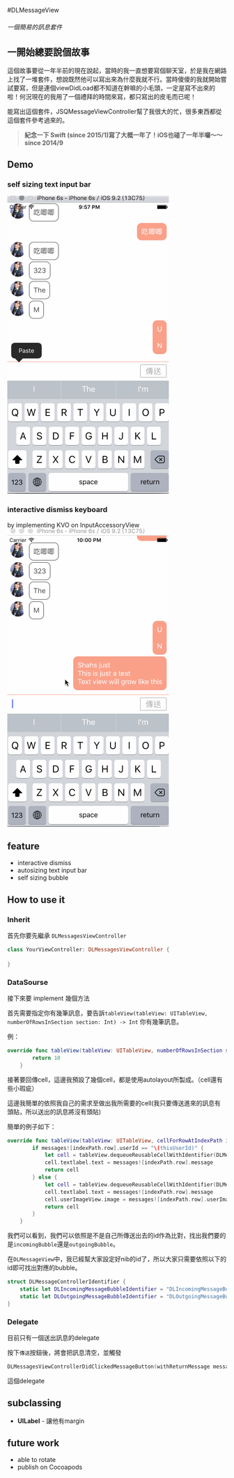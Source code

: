 #DLMessageView
###### 一個簡易的訊息套件
## 一開始總要說個故事
這個故事要從一年半前的現在說起，當時的我一直想要寫個聊天室，於是我在網路上找了一堆套件，想說既然他可以寫出來為什麼我就不行。當時傻傻的我就開始嘗試要寫，但是連個viewDidLoad都不知道在幹嘛的小毛頭，一定是寫不出來的啦！何況現在的我用了一個禮拜的時間來寫，都只寫出的皮毛而已呢！

能寫出這個套件，JSQMessageViewController幫了我很大的忙，很多東西都從這個套件參考過來的。

>**紀念一下 Swift (since 2015/1)寫了大概一年了！iOS也碰了一年半囉～～ since 2014/9**

## Demo
### self sizing text input bar
![image](DemoChat.gif)

### interactive dismiss keyboard
by implementing KVO on InputAccessoryView
![image](DemoKeoboard.gif)

## feature
- interactive dismiss
- autosizing text input bar
- self sizing bubble

## How to use it

### Inherit
首先你要先繼承 `DLMessagesViewController`

```swift
class YourViewController: DLMessagesViewController {

}
```

### DataSourse
接下來要 implement 幾個方法

首先需要指定你有幾筆訊息，要告訴`tableView(tableView: UITableView, numberOfRowsInSection section: Int) -> Int` 你有幾筆訊息。

例：

```swift
override func tableView(tableView: UITableView, numberOfRowsInSection section: Int) -> Int {
        return 10
    }
```

接著要回傳cell，這邊我預設了幾個cell，都是使用autolayout所製成。（cell還有些小瑕疵）

這邊我簡單的依照我自己的需求至做出我所需要的cell(我只要傳送進來的訊息有頭貼，所以送出的訊息將沒有頭貼)

簡單的例子如下：

```swift
override func tableView(tableView: UITableView, cellForRowAtIndexPath indexPath: NSIndexPath) -> UITableViewCell {
        if messages![indexPath.row].userId == "\(thisUserId)" {
            let cell = tableView.dequeueReusableCellWithIdentifier(DLMessageControllerIdentifier.DLOutgoingMessageBubbleIdentifier) as! DLOutgoingMessageBubble
            cell.textlabel.text = messages![indexPath.row].message
            return cell
        } else {
            let cell = tableView.dequeueReusableCellWithIdentifier(DLMessageControllerIdentifier.DLIncomingMessageBubbleIdentifier) as! DLIncomingMessageBubble
            cell.textlabel.text = messages![indexPath.row].message
            cell.userImageView.image = messages![indexPath.row].userImage
            return cell
        }
    }
```

我們可以看到，我們可以依照是不是自己所傳送出去的id作為比對，找出我們要的是`incomingBubble`還是`outgoingBubble`。

在`DLMessageView`中，我已經幫大家設定好nib的id了，所以大家只需要依照以下的id即可找出對應的bubble。

```swift
struct DLMessageControllerIdentifier {
    static let DLIncomingMessageBubbleIdentifier = "DLIncomingMessageBubble"
    static let DLOutgoingMessageBubbleIdentifier = "DLOutgoingMessageBubble"
}
```

### Delegate 
目前只有一個送出訊息的delegate

按下`傳送`按鈕後，將會把訊息清空，並觸發
```swift
DLMessagesViewControllerDidClickedMessageButton(withReturnMessage message: String?)
```

這個delegate

## subclassing
- **UILabel** - 讓他有margin


## future work
- able to rotate
- publish on Cocoapods